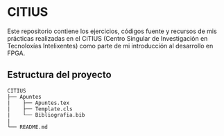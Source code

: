 # CITIUS

Este repositorio contiene los ejercicios, códigos fuente y recursos de mis prácticas realizadas en el CiTIUS (Centro Singular de Investigación en Tecnoloxías Intelixentes) como parte de mi introducción al desarrollo en FPGA.


## Estructura del proyecto 

```
CITIUS
├── Apuntes
|    ├── Apuntes.tex
|    ├── Template.cls
|    └── Bibliografia.bib
|
└── README.md
```
